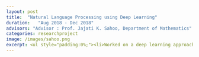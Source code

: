 ```yaml
---
layout: post
title:  "Natural Language Processing using Deep Learning"
duration:   "Aug 2018 - Dec 2018"
advisors: "Advisor : Prof. Jajati K. Sahoo, Department of Mathematics"
categories: researchproject
image: /images/sahoo.png
excerpt: <ul style="padding:0%;"><li>Worked on a deep learning approach with article-level recurrent neural networks like the LSTM and GRU for authorship identification using a stylometric analysis of literary texts.</li><li>Proposed a novel word-index embedding that led to a 9% improvement in the classification accuracy compared to the standard approach of using pre-trained word embeddings.</li><li>Presented the paper based on this work at ICISDM'19.</li></ul>
---
```

